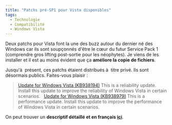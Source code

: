 ```yaml
---
title: "Patchs pré-SP1 pour Vista disponibles"
tags:
  - Technologie
  - Compatibilité
  - Windows Vista
---
```


Deux patchs pour Vista font la une des buzz autour du dernier né des Windows car ils sont soupçonnés d'être le cœur du futur Service Pack 1 (comprendre gros lifting post-sortie&nbsp;pour les néophytes). Je viens de les installer et il est au moins évident que ça **améliore la copie de fichiers**.

Jusqu'à  présent, ces patchs étaient distribués à  titre privé. Ils sont désormais publics. Faites-vous plaisir&nbsp;:

> [Update for Windows Vista (KB938194)](http://www.microsoft.com/en-us/download/details.aspx?id=9859) [](http://windows.microsoft.com/en-US/windows/help/genuine/faq)
> This is a reliability update. Install this update to improve the reliability of Windows Vista in certain scenarios.
> &nbsp;
> [Update for Windows Vista (KB938979)](http://www.microsoft.com/en-us/download/details.aspx?id=20978) [](http://windows.microsoft.com/en-US/windows/help/genuine/faq)
> This is a performance update. Install this update to improve the performance of Windows Vista in certain scenarios.

On peut trouver un **descriptif détaillé et en français [ici](http://www.pinnula.fr/news/00868-windows-vista-pack-performances-stabilit-et-compatibilit-woow/fr/)**.